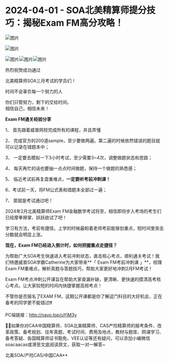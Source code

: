 # 2024-04-01 - SOA北美精算师提分技巧：揭秘Exam FM高分攻略！

![图片](https://mmbiz.qpic.cn/mmbiz_jpg/mK3FpI9af4kg4PH3You8v1p2s4zAl35ZxNnxg0MdNmVTvH2IJcatox7FnBcNAnYE4JN8ZPBDeK1yLvRwqaptmA/640?wx_fmt=jpeg&wxfrom=5&wx_lazy=1&wx_co=1&tp=webp)

![图片](https://mmbiz.qpic.cn/mmbiz_gif/mK3FpI9af4kg4PH3You8v1p2s4zAl35ZQkpnCFrL4sxibTsCHduia44N0WRpw0ibe62rGfxowYB0ZzQROPDAlhh3Q/640?wx_fmt=gif&wxfrom=5&wx_lazy=1&tp=webp)

![图片](https://res.wx.qq.com/t/wx_fed/we-emoji/res/v1.3.10/assets/newemoji/Fireworks.png?tp=webp&wxfrom=5&wx_lazy=1)![图片](https://res.wx.qq.com/t/wx_fed/we-emoji/res/v1.3.10/assets/newemoji/Fireworks.png?tp=webp&wxfrom=5&wx_lazy=1)![图片](https://res.wx.qq.com/t/wx_fed/we-emoji/res/v1.3.10/assets/newemoji/Fireworks.png?tp=webp&wxfrom=5&wx_lazy=1)

热烈祝贺成功通过

北美精算师SOA三月考试的学员们！

时间不会辜负每一个努力的人

你们只管努力，剩下的交给时间。  
相信自己，相信未来！

**Exam FM通关经验分享**

1、 首先跟着威普网校完成所有的课程，并且弄懂

2、 完成官方的200道sample，至少要做两遍。第二遍的时候依然错误的题目就可以记录在错题本中；

3、 一定要去模拟一下3小时考试，至少需要3~4次，调整做题状态和思路；

4、 每天再忙的话也要抽一点点时间做题，保持一个做题的熟悉感；

5、 临近考试前再复盘重难点，**一定要听考前冲刺课！**

6、考试前一天，将FM公式表和错题本全部过一遍；

7、 那就是考试通过吧！

2024年2月北美精算师Exam FM金融数学考试将至，相信即将步入考场的考生们已经摩拳擦掌、跃跃欲试了吧！

学习有方法，考前有捷径。上学的时候最盼着老师考前能够划重点，短时间里突击分数就会明显上涨。

**现在，Exam FM已经进入倒计时，如何把握重点走捷径？**

为帮助广大SOA考生快速进入考前冲刺状态，直击核心考点，顺利通关考试！我们特邀威普SOA学霸Catherine为大家带来**「 Exam FM考前冲刺课 」**，梳理Exam FM重难点，解析真题与答题技巧，帮助大家更好地冲刺2月FM考试！

Exam FM考点冲刺公开课旨在帮助大家查漏补缺，更清晰、更快速的摸清高考核心考点。让大家较短的时间内快捷掌握高频考点！

不管你是否报名了EXAM FM，这期公开课都是你了解这门科目的大好机会，正在备考的同学更不能错过❗❗



PC端链接：http://navo.top/uYjM3y

💁‍♀️如果你对CAA中国精算师、SOA北美精算师、CAS产险精算师的报考条件、改革政策、备考规划、往年真题，考试时间、费用及地点，教材与题库、网课学习、备考答疑、各国精算师证书豁免、VEE认证等还有疑问，可以添加小编微信soacaacas或滑至文底阅读原文，获取一对一解答~

北美SOA/产险CAS/中国CAA**